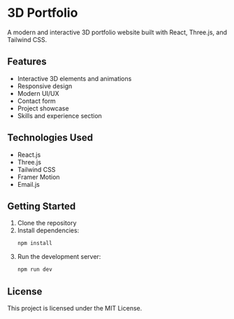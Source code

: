 # 3D Portfolio

A modern and interactive 3D portfolio website built with React, Three.js, and Tailwind CSS.

## Features

- Interactive 3D elements and animations
- Responsive design
- Modern UI/UX
- Contact form
- Project showcase
- Skills and experience section

## Technologies Used

- React.js
- Three.js
- Tailwind CSS
- Framer Motion
- Email.js

## Getting Started

1. Clone the repository
2. Install dependencies:
   ```bash
   npm install
   ```
3. Run the development server:
   ```bash
   npm run dev
   ```

## License

This project is licensed under the MIT License.

